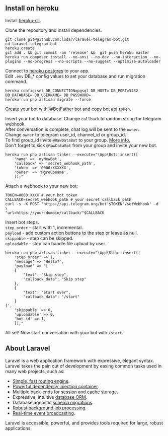 ## Install on heroku
  
Install [heroku-cli](https://devcenter.heroku.com/articles/heroku-cli).  
  
Clone the repository and install dependencies.  

```
git clone git@github.com:lodar/laravel-telegram-bot.git
cd laravel-telegram-bot
heroku create
git add . && git commit -am 'release' &&  git push heroku master
heroku run composer install --no-ansi --no-dev --no-interaction --no-plugins --no-progress --no-scripts --no-suggest --optimize-autoloader
```
  

Connect to [heroku postgres](https://elements.heroku.com/addons/heroku-postgresql) to your app.  
Edit `.env` DB_* config values to set your database and run migration command.  

```
heroku config:set DB_CONNECTION=pgsql DB_HOST= DB_PORT=5432 DB_DATABASE= DB_USERNAME= DB_PASSWORD=
heroku run php artisan migrate --force
```
  
  
Create your bot with [@BotFather bot](https://t.me/BotFather) and copy bot api `token`.  
  
Insert your bot to database. Change `callback` to random string for telegram webhook.  
After conversation is complete, chat log will be sent to the `owner`.  
Change `owner` to telegram user_id, channel_id or group_id.  
To find group_id invite `@RawDataBot` to your group. [More info.](https://stackoverflow.com/a/46247058)  
Don't forget to kick `@RawDataBot` from your group and invite your new bot.  
  
```
heroku run php artisan tinker --execute="\App\Bot::insert([ 
    'name' => 'myNewBot', 
    'callback' => 'secret_webhook_path',
    'token' => '0000:XXXXXX',
    'owner' => '@groupname',
    ]);"
```
  
  
Attach a webhook to your new bot:  
  
```
TOKEN=0000:XXXX # your bot token
CALLBACK=secret_webhook_path # your secret callback path
curl -s -X POST 'https://api.telegram.org/bot'$TOKEN'/setWebhook' -d  \
"url=https://your-domain/callback/"$CALLBACK 
```
  
  
Insert bot steps.   
`step_order` - start with 1, incremental.  
`payload` - add custom action buttons to the step or leave as null.  
`skippable` - step can be skipped.  
`uploadable` - step can handle file upload by user.  
  
```
heroku run php artisan tinker --execute="\App\Step::insert([ 
    'step_order' => 1, 
    'message' => 'Hello?',
    'payload' => '[
    {
        "text": "Skip step",
        "callback_data": "Skip step"
    },
    {
        "text": "Start over",
        "callback_data": "/start"
    }
]', 
    'skippable' => 0, 
    'uploadable' => 0,
    'bot_id' => 1, 
    ]);"
```
  
All set! Now start conversation with your bot with `/start`.  
  
  
## About Laravel

Laravel is a web application framework with expressive, elegant syntax. Laravel takes the pain out of development by easing common tasks used in many web projects, such as:

- [Simple, fast routing engine](https://laravel.com/docs/routing).
- [Powerful dependency injection container](https://laravel.com/docs/container).
- Multiple back-ends for [session](https://laravel.com/docs/session) and [cache](https://laravel.com/docs/cache) storage.
- Expressive, intuitive [database ORM](https://laravel.com/docs/eloquent).
- Database agnostic [schema migrations](https://laravel.com/docs/migrations).
- [Robust background job processing](https://laravel.com/docs/queues).
- [Real-time event broadcasting](https://laravel.com/docs/broadcasting).

Laravel is accessible, powerful, and provides tools required for large, robust applications.

